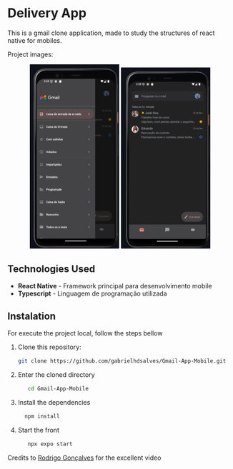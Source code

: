 # Delivery App

This is a gmail clone application, made to study the structures of react native for mobiles.


Project images: 
<div align="center">
   <img src="assets/Screenshot_1.png" width="200">
   <img src="assets/Screenshot_2.png" width="200">
  
</div>

## Technologies Used

- **React Native** - Framework principal para desenvolvimento mobile
- **Typescript** - Linguagem de programação utilizada


## Instalation

For execute the project local, follow the steps bellow

1. Clone this repository:
   ```bash
   git clone https://github.com/gabrielhdsalves/Gmail-App-Mobile.git
   ```
2. Enter the cloned directory
   ```bash
      cd Gmail-App-Mobile
   ```
3. Install the dependencies
   ```bash
     npm install
   ```
4. Start the front
   ```bash
      npx expo start
   ```

Credits to <a href="https://github.com/orodrigogo">Rodrigo Gonçalves</a> for the excellent video